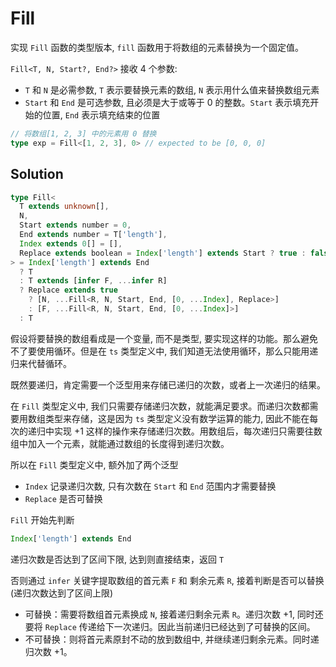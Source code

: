 # Fill

实现 `Fill` 函数的类型版本, `fill` 函数用于将数组的元素替换为一个固定值。

`Fill<T, N, Start?, End?>` 接收 4 个参数:

- `T` 和 `N` 是必需参数, `T` 表示要替换元素的数组, `N` 表示用什么值来替换数组元素
- `Start` 和 `End` 是可选参数, 且必须是大于或等于 0 的整数。`Start` 表示填充开始的位置, `End` 表示填充结束的位置

```ts
// 将数组[1, 2, 3] 中的元素用 0 替换
type exp = Fill<[1, 2, 3], 0> // expected to be [0, 0, 0]
```

## Solution

```ts
type Fill<
  T extends unknown[],
  N,
  Start extends number = 0,
  End extends number = T['length'],
  Index extends 0[] = [],
  Replace extends boolean = Index['length'] extends Start ? true : false
> = Index['length'] extends End
  ? T
  : T extends [infer F, ...infer R]
  ? Replace extends true
    ? [N, ...Fill<R, N, Start, End, [0, ...Index], Replace>]
    : [F, ...Fill<R, N, Start, End, [0, ...Index]>]
  : T
```

假设将要替换的数组看成是一个变量, 而不是类型, 要实现这样的功能。那么避免不了要使用循环。但是在 `ts` 类型定义中, 我们知道无法使用循环，那么只能用递归来代替循环。

既然要递归，肯定需要一个泛型用来存储已递归的次数，或者上一次递归的结果。

在 `Fill` 类型定义中, 我们只需要存储递归次数，就能满足要求。而递归次数都需要用数组类型来存储，这是因为 `ts` 类型定义没有数学运算的能力, 因此不能在每次的递归中实现 +1 这样的操作来存储递归次数。用数组后，每次递归只需要往数组中加入一个元素，就能通过数组的长度得到递归次数。

所以在 `Fill` 类型定义中, 额外加了两个泛型

- `Index` 记录递归次数, 只有次数在 `Start` 和 `End` 范围内才需要替换
- `Replace` 是否可替换

`Fill` 开始先判断

```ts
Index['length'] extends End
```

递归次数是否达到了区间下限, 达到则直接结束，返回 `T`

否则通过 `infer` 关键字提取数组的首元素 `F` 和 剩余元素 `R`, 接着判断是否可以替换(递归次数达到了区间上限)

- 可替换：需要将数组首元素换成 `N`, 接着递归剩余元素 `R`。递归次数 +1, 同时还要将 `Replace` 传递给下一次递归。因此当前递归已经达到了可替换的区间。
- 不可替换：则将首元素原封不动的放到数组中, 并继续递归剩余元素。同时递归次数 +1。
